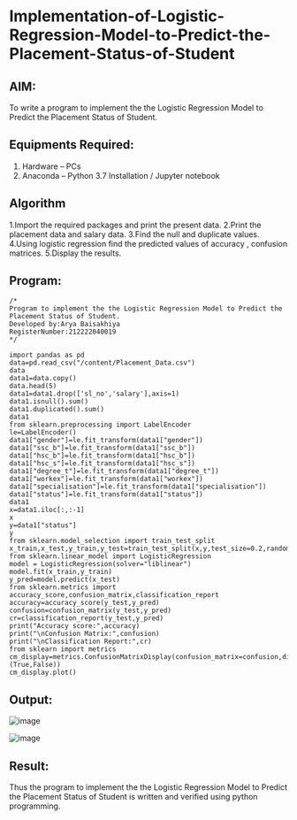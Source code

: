 # Implementation-of-Logistic-Regression-Model-to-Predict-the-Placement-Status-of-Student

## AIM:
To write a program to implement the the Logistic Regression Model to Predict the Placement Status of Student.

## Equipments Required:
1. Hardware – PCs
2. Anaconda – Python 3.7 Installation / Jupyter notebook

## Algorithm
1.Import the required packages and print the present data.
2.Print the placement data and salary data.
3.Find the null and duplicate values.
4.Using logistic regression find the predicted values of accuracy , confusion matrices.
5.Display the results.
 

## Program:
```
/*
Program to implement the the Logistic Regression Model to Predict the Placement Status of Student.
Developed by:Arya Baisakhiya 
RegisterNumber:212222040019
*/

import pandas as pd
data=pd.read_csv("/content/Placement_Data.csv")
data
data1=data.copy()
data.head(5)
data1=data1.drop(['sl_no','salary'],axis=1)
data1.isnull().sum()
data1.duplicated().sum()
data1
from sklearn.preprocessing import LabelEncoder
le=LabelEncoder()
data1["gender"]=le.fit_transform(data1["gender"])
data1["ssc_b"]=le.fit_transform(data1["ssc_b"])
data1["hsc_b"]=le.fit_transform(data1["hsc_b"])
data1["hsc_s"]=le.fit_transform(data1["hsc_s"])
data1["degree_t"]=le.fit_transform(data1["degree_t"])
data1["workex"]=le.fit_transform(data1["workex"])
data1["specialisation"]=le.fit_transform(data1["specialisation"])
data1["status"]=le.fit_transform(data1["status"])
data1
x=data1.iloc[:,:-1]
x
y=data1["status"]
y
from sklearn.model_selection import train_test_split
x_train,x_test,y_train,y_test=train_test_split(x,y,test_size=0.2,random_state=0)
from sklearn.linear_model import LogisticRegression
model = LogisticRegression(solver="liblinear")
model.fit(x_train,y_train)
y_pred=model.predict(x_test)
from sklearn.metrics import accuracy_score,confusion_matrix,classification_report
accuracy=accuracy_score(y_test,y_pred)
confusion=confusion_matrix(y_test,y_pred)
cr=classification_report(y_test,y_pred)
print("Accuracy score:",accuracy)
print("\nConfusion Matrix:",confusion)
print("\nClassification Report:",cr)
from sklearn import metrics
cm_display=metrics.ConfusionMatrixDisplay(confusion_matrix=confusion,display_labels=(True,False))
cm_display.plot()
```

## Output:
![image](https://github.com/AkilaMohan/Implementation-of-Logistic-Regression-Model-to-Predict-the-Placement-Status-of-Student/assets/119393645/9e2308e4-4546-4a73-96df-0364941cd2a8)

![image](https://github.com/AkilaMohan/Implementation-of-Logistic-Regression-Model-to-Predict-the-Placement-Status-of-Student/assets/119393645/6397e7ee-6a8b-407f-8425-09500261d3ae)



## Result:
Thus the program to implement the the Logistic Regression Model to Predict the Placement Status of Student is written and verified using python programming.

